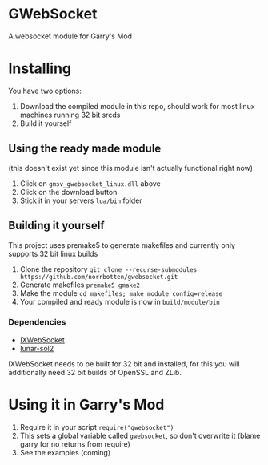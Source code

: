 # GWebSocket

A websocket module for Garry's Mod

# Installing

You have two options:
1. Download the compiled module in this repo, should work for most linux machines running 32 bit srcds
2. Build it yourself

## Using the ready made module
(this doesn't exist yet since this module isn't actually functional right now)
1. Click on `gmsv_gwebsocket_linux.dll` above
2. Click on the download button
3. Stick it in your servers `lua/bin` folder

## Building it yourself

This project uses premake5 to generate makefiles and currently only supports 32 bit linux builds

1. Clone the repository `git clone --recurse-submodules https://github.com/norrbotten/gwebsocket.git`
2. Generate makefiles `premake5 gmake2`
3. Make the module `cd makefiles; make module config=release`
4. Your compiled and ready module is now in `build/module/bin`

### Dependencies

* [IXWebSocket](https://github.com/machinezone/IXWebSocket/)
* [lunar-sol2](https://github.com/norrbotten/lunar-sol2)

IXWebSocket needs to be built for 32 bit and installed, for this you will additionally need
32 bit builds of OpenSSL and ZLib.

# Using it in Garry's Mod

1. Require it in your script `require("gwebsocket")`
2. This sets a global variable called `gwebsocket`, so don't overwrite it (blame garry for no returns from require)
3. See the examples (coming)
